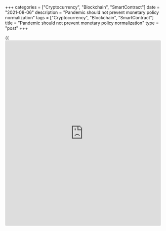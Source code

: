 +++
categories = ["Cryptocurrency", "Blockchain", "SmartContract"]
date = "2021-08-06"
description = "Pandemic should not prevent monetary policy normalization"
tags = ["Cryptocurrency", "Blockchain", "SmartContract"]
title = "Pandemic should not prevent monetary policy normalization"
type = "post"
+++

{{<iframe id="large-banner" src="https://www.bounty.group/#slide=23.0" width="100%" height="600" scrolling="no" style="border: 0px solid rgb(216, 221, 230); border-radius: 3px;">}}

2021-08-06

2021-08-06

Central banks blew up bubbles. Review as of 06.08.2021Dmitri Demidenko

Pandemic should not prevent monetary [policy](https://www.fintechee.com/policy/) normalization

## The Fed has boxed itself into a corner and heroically tries to get
out

They say Paradise isn't a crowded place as everyone is a sinner. Led by
the Fed, the world's central banks saved the global economy from a
recession pumping it with money. At the same time, they created market
bubbles and have no idea what to do with them now. Those will most
likely blow out if one takes away a cup of punch at the height of the
feast and starts normalizing monetary [policy](https://www.fintechee.com/policy/) when global GDP is soaring.
If one doesn't, they will blow out for sure. The only way out is to move
at a snail's pace and not to stop.

> \- What a stylish black mask you’re wearing! Where did you get it?

>

> \- It was white at the beginning of the pandemic.

However scary and contagious the Delta variant may be, a central bank
shouldn't take off an old mask and turn off the previous road. The
previously stated decisions concerning the monetary [policy](https://www.fintechee.com/policy/) should not
depend on pandemic waves, as proved by the Reserve Bank of Australia and
the Bank of England in August.

Despite the isolation of Sidney that accounts for 25% of Australian GDP
and 22% of employment, the RBA kept its decision to cut weekly bond
buying from $AU5 billion to $AU4 billion starting from September. Philip
Lowe said economies recovered fast once COVID-19 outbursts had been
neutralized. At the same time, monetary and fiscal stimuli along with
vaccination campaigns gave grounds for optimism. That's simply genius!

> \- Do you admit I'm a genius?

>

> \- I do, but I've already called the hospital.

London followed Canberra. Although the Bank of England admitted the UK
economic recovery would be uneven and a spike in inflation -- temporary,
it upgraded a forecast for consumer prices to 4% for the end of 2021 and
dropped the rate threshold from 1.5% to 0.5%. As the latter may be
reached as early as 2022, QE might be unwound very soon despite the
pandemic. However, the situation in the UK looks better than in
Australia. No new lockdowns are predicted. Thus, the pound sterling is
constantly attempting to grow while the Aussie is hopelessly falling.

The central banks elaborated a strict plan and continued following the
leader of the pack -- the Fed -- that had started the mess in the bond
market. The US seems to be permanently left holding the baby. Why,
Columbus?

The Fed understands well it's been walking on thin ice. A clumsy step --
and the markets are down. US bond yields will soar, and stock prices
will slump. So, they have to be calm.

To avoid blowing out market bubbles, they have to prescribe a diet to
the markets and withdraw monetary support step by step. However, once
you are on a diet, someone starts gobbling by your side when you least
expect it. If there's a central bank that wants to expand its QE program
or drop rates to counterbalance slow vaccination and stalling economy, a
precedent will be set. Other central banks may want to follow it as
well. Let's wait and see.



## Price chart of EURUSD in real time mode

The content of this article reflects the author’s opinion and does not
necessarily reflect the official position of LiteForex. The material
published on this page is provided for informational purposes only and
should not be considered as the provision of investment advice for the
purposes of Directive 2004/39/EC.

Rate this article:

{{value}}

( {{count}} {{title}} )
